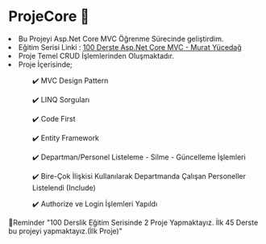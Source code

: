 # ProjeCore 🚀

<article>
  <li>
      Bu Projeyi Asp.Net Core MVC Öğrenme Sürecinde geliştirdim.
  </li>
  <li>Eğitim Serisi Linki : <a href="https://www.youtube.com/playlist?list=PLKnjBHu2xXNOld1njNVQ5fk0e12oqiWc8">100 Derste Asp.Net Core MVC - Murat Yücedağ</a></li>
  <li>Proje Temel CRUD İşlemlerinden Oluşmaktadır.</li>
   <li>Proje İçerisinde;</li>
     
  <ul>
    <ol>✔️ MVC Design Pattern</ol>
    <ol>✔️ LINQ Sorguları</ol>
    <ol>✔️ Code First </ol>
    <ol>✔️ Entity Framework </ol>
    <ol>✔️ Departman/Personel Listeleme - Silme - Güncelleme İşlemleri</ol>
    <ol>✔️ Bire-Çok İlişkisi Kullanılarak Departmanda Çalışan Personeller Listelendi (Include)</ol>
    <ol>✔️ Authorize ve Login İşlemleri Yapıldı</ol>
  </ul>
  
  <string>📌Reminder "100 Derslik Eğitim Serisinde 2 Proje Yapmaktayız. İlk 45 Derste bu projeyi yapmaktayız.(İlk Proje)" </strong>
  </article>
